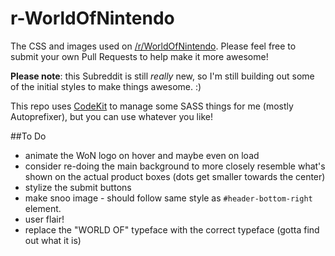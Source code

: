 # r-WorldOfNintendo
The CSS and images used on [/r/WorldOfNintendo](http://reddit.com/r/WorldOfNintendo). Please feel free to submit your own Pull Requests to help make it more awesome!

**Please note**: this Subreddit is still *really* new, so I'm still building out some of the initial styles to make things awesome. :)

This repo uses [CodeKit](https://incident57.com/codekit/) to manage some SASS things for me (mostly Autoprefixer), but you can use whatever you like!

##To Do
* animate the WoN logo on hover and maybe even on load
* consider re-doing the main background to more closely resemble what's shown on the actual product boxes (dots get smaller towards the center)
* stylize the submit buttons
* make snoo image - should follow same style as `#header-bottom-right` element.
* user flair!
* replace the "WORLD OF" typeface with the correct typeface (gotta find out what it is)
